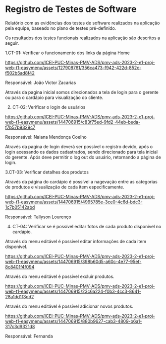 # Registro de Testes de Software

Relatório com as evidências dos testes de software realizados na aplicação pela equipe, baseado no plano de testes pré-definido.

Os resultados dos testes funcionais realizados na aplicação são descritos a seguir. 


1.CT-01: Verificar o funcionamento dos links da página Home



https://github.com/ICEI-PUC-Minas-PMV-ADS/pmv-ads-2023-2-e1-proj-web-t1-easymenu/assets/127908761/356ca473-f942-422d-852c-f502b5ad8f42


Responsável: João Victor Zacarias

Através da pagina inicial somos direcionados a tela de login para o gerente ou para o cardápio para visualização do cliente.

2. CT-02: Verificar o login de usuários


https://github.com/ICEI-PUC-Minas-PMV-ADS/pmv-ads-2023-2-e1-proj-web-t1-easymenu/assets/144706915/c83f75ed-9fd2-44eb-beda-f7b57b9329c7


Responsável: Naiana Mendonça Coelho

Através da pagina de login deverá ser possível o registro devido, após o login acessando os dados cadastrados, sendo direcionado para tela inicial do gerente. Após deve permitir o log out do usuário, retornando a página de login.


3.CT-03: Verificar detalhes dos produtos

Através da página do cardápio é possível a nagevação entre as categorias de produtos e visualização de cada item especificamente.

https://github.com/ICEI-PUC-Minas-PMV-ADS/pmv-ads-2023-2-e1-proj-web-t1-easymenu/assets/144706915/4995785e-3ce0-4c6d-bdc3-1c7b05142abd

Responsável: Tallyson Lourenço

4. CT-04: Verificar se é possível editar fotos de cada produto disponível no cardápio.

Através do menu editável é possível editar informações de cada item disponível. 

https://github.com/ICEI-PUC-Minas-PMV-ADS/pmv-ads-2023-2-e1-proj-web-t1-easymenu/assets/144706915/398b60d5-a60c-4e77-95ef-8c8401f4f094

Através do menu editável é possível excluir produtos.

https://github.com/ICEI-PUC-Minas-PMV-ADS/pmv-ads-2023-2-e1-proj-web-t1-easymenu/assets/144706915/23c6a224-f0b3-4cc3-8641-28a1dd1f3dd2

Através do menu editável é possível adicionar novos produtos.

https://github.com/ICEI-PUC-Minas-PMV-ADS/pmv-ads-2023-2-e1-proj-web-t1-easymenu/assets/144706915/880b9627-cab3-4809-b6a1-317c3d9321d8

Responsável: Fernanda 
